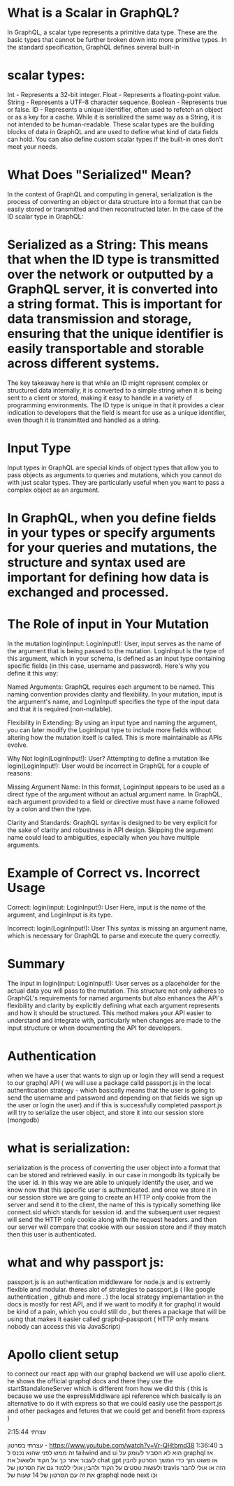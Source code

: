 # What is a Scalar in GraphQL?

In GraphQL, a scalar type represents a primitive data type. These are the basic types that cannot be further broken down into more primitive types. In the standard specification, GraphQL defines several built-in

# scalar types:

Int - Represents a 32-bit integer.
Float - Represents a floating-point value.
String - Represents a UTF-8 character sequence.
Boolean - Represents true or false.
ID - Represents a unique identifier, often used to refetch an object or as a key for a cache. While it is serialized the same way as a String, it is not intended to be human-readable.
These scalar types are the building blocks of data in GraphQL and are used to define what kind of data fields can hold. You can also define custom scalar types if the built-in ones don't meet your needs.

# What Does "Serialized" Mean?

In the context of GraphQL and computing in general, serialization is the process of converting an object or data structure into a format that can be easily stored or transmitted and then reconstructed later. In the case of the ID scalar type in GraphQL:

# Serialized as a String: This means that when the ID type is transmitted over the network or outputted by a GraphQL server, it is converted into a string format. This is important for data transmission and storage, ensuring that the unique identifier is easily transportable and storable across different systems.

The key takeaway here is that while an ID might represent complex or structured data internally, it is converted to a simple string when it is being sent to a client or stored, making it easy to handle in a variety of programming environments. The ID type is unique in that it provides a clear indication to developers that the field is meant for use as a unique identifier, even though it is transmitted and handled as a string.

# Input Type

Input types in GraphQL are special kinds of object types that allow you to pass objects as arguments to queries and mutations, which you cannot do with just scalar types. They are particularly useful when you want to pass a complex object as an argument.

# In GraphQL, when you define fields in your types or specify arguments for your queries and mutations, the structure and syntax used are important for defining how data is exchanged and processed.

# The Role of input in Your Mutation

In the mutation login(input: LoginInput!): User, input serves as the name of the argument that is being passed to the mutation. LoginInput is the type of this argument, which in your schema, is defined as an input type containing specific fields (in this case, username and password). Here's why you define it this way:

Named Arguments: GraphQL requires each argument to be named. This naming convention provides clarity and flexibility. In your mutation, input is the argument's name, and LoginInput! specifies the type of the input data and that it is required (non-nullable).

Flexibility in Extending: By using an input type and naming the argument, you can later modify the LoginInput type to include more fields without altering how the mutation itself is called. This is more maintainable as APIs evolve.

Why Not login(LoginInput!): User?
Attempting to define a mutation like login(LoginInput!): User would be incorrect in GraphQL for a couple of reasons:

Missing Argument Name: In this format, LoginInput appears to be used as a direct type of the argument without an actual argument name. In GraphQL, each argument provided to a field or directive must have a name followed by a colon and then the type.

Clarity and Standards: GraphQL syntax is designed to be very explicit for the sake of clarity and robustness in API design. Skipping the argument name could lead to ambiguities, especially when you have multiple arguments.

# Example of Correct vs. Incorrect Usage

Correct: login(input: LoginInput!): User
Here, input is the name of the argument, and LoginInput is its type.

Incorrect: login(LoginInput!): User
This syntax is missing an argument name, which is necessary for GraphQL to parse and execute the query correctly.

# Summary

The input in login(input: LoginInput!): User serves as a placeholder for the actual data you will pass to the mutation. This structure not only adheres to GraphQL's requirements for named arguments but also enhances the API's flexibility and clarity by explicitly defining what each argument represents and how it should be structured. This method makes your API easier to understand and integrate with, particularly when changes are made to the input structure or when documenting the API for developers.

# Authentication

when we have a user that wants to sign up or login they will send a request to our graphql API ( we will use a package calld passport.js in the local authentication strategy - which basically means that the user is going to send the username and password and depending on that fields we sign up the user or login the user) and if this is successfully completed passport.js will try to serialize the user object, and store it into our session store (mongodb)

# what is serialization:

serialization is the process of converting the user object into a format that can be stored and retrieved easily. in our case in mongodb its typically be the user id. in this way we are able to uniquely identify the user, and we know now that this specific user is authenticated. and once we store it in our session store we are going to create an HTTP only cookie from the server and send it to the client, the name of this is typically something like connect.sid
which stands for session id. and the subsequent user request will send the HTTP only cookie along with the request headers. and then our server will compare that cookie with our session store and if they match then this user is authenticated.

# what and why passport js:

passport.js is an authentication middleware for node.js
and is extremly flexible and modular.
theres alot of strategies to passport.js ( like google authentication , github and more ..) the local strategy implemantation in the docs is mostly for rest API, and if we want to modify it for graphql it would be kind of a pain, which you could still do , but theres a package that will be using that makes it easier called graphql-passport ( HTTP only means nobody can access this via JavaScript)

# Apollo client setup

to connect our react app with our graphql backend we will use apollo client. he shows the official graphql docs and there they use the
startStandaloneServer which is different from how we did this ( this is because we use the expressMiddlware api reference which basically is an alternative to do it with express so that we could easily use the passport.js and other packages and fetures that we could get and benefit from express )

עצרתי 2:15:44

עצרתי בסרטון - https://www.youtube.com/watch?v=Vr-QHtbmd38
ב 1:36:40
זה ממש לפני שהוא נכנס ל
tailwind and ui
הוא לא הסביר לעומק על
graphql
אז לעבור אחר כך על הקוד ולשאול את
chat gpt
או פשוט תוך כדי המשך הסרטון להבין ולעשות טסטים על הקוד ולהבין
אולי ללמוד גם את הסרטון של
travis
הזה
או אולי לחבר את זה עם הסרטון של 14 שעות
של
graphql node next
וכו
